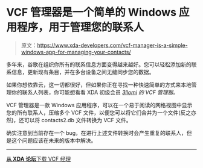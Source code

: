 # VCF 管理器是一个简单的 Windows 应用程序，用于管理您的联系人

> 原文：<https://www.xda-developers.com/vcf-manager-is-a-simple-windows-app-for-managing-your-contacts/>

多年来，谷歌在组织你所有的联系信息方面变得越来越好。您可以轻松添加新的联系信息，更新现有条目，并在多台设备之间无缝同步您的数据。

如果你想依靠云，这一切都很好，但如果你正在寻找一种快速简单的方式来本地管理你的联系人列表，你可能想看看 XDA 初级会员 *[3llomi](https://forum.xda-developers.com/member.php?u=5743882) 的 VCF 管理器。*

VCF 管理器是一款 Windows 应用程序，可以在一个易于阅读的网格视图中显示您的所有联系人，压缩多个 VCF 文件，以便您可以将它们合并为一个文件(反之亦然)，还可以将 contacts2.db 文件转换为 VCF 文件。

确实注意到当前存在一个 bug，在进行上述文件转换时会产生重复的联系人，但是这个问题应该在未来的版本中解决。

* * *

[**从 XDA 论坛**下载 VCF 经理](https://forum.xda-developers.com/android/apps-games/app-vcf-manager-v1-0-beta-t3636232)